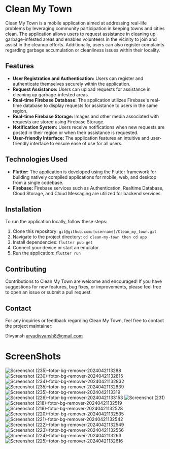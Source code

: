 # Clean My Town

Clean My Town is a mobile application aimed at addressing real-life problems by leveraging community participation in keeping towns and cities clean. The application allows users to request assistance in cleaning up garbage-infested areas and enables volunteers in the vicinity to join and assist in the cleanup efforts. Additionally, users can also register complaints regarding garbage accumulation or cleanliness issues within their locality.

## Features

- **User Registration and Authentication:** Users can register and authenticate themselves securely within the application.
- **Request Assistance:** Users can upload requests for assistance in cleaning up garbage-infested areas.
- **Real-time Firebase Database:** The application utilizes Firebase's real-time database to display requests for assistance to users in the same region.
- **Real-time Firebase Storage:** Images and other media associated with requests are stored using Firebase Storage.
- **Notification System:** Users receive notifications when new requests are posted in their region or when their assistance is requested.
- **User-friendly Interface:** The application features an intuitive and user-friendly interface to ensure ease of use for all users.

## Technologies Used

- **Flutter:** The application is developed using the Flutter framework for building natively compiled applications for mobile, web, and desktop from a single codebase.
- **Firebase:** Firebase services such as Authentication, Realtime Database, Cloud Storage, and Cloud Messaging are utilized for backend services.
  
## Installation

To run the application locally, follow these steps:

1. Clone this repository: `git@github.com:[username]/Clean_my_town.git`
2. Navigate to the project directory: `cd clean-my-town then cd app`
3. Install dependencies: `flutter pub get`
4. Connect your device or start an emulator.
5. Run the application: `flutter run`

## Contributing

Contributions to Clean My Town are welcome and encouraged! If you have suggestions for new features, bug fixes, or improvements, please feel free to open an issue or submit a pull request.


## Contact

For any inquiries or feedback regarding Clean My Town, feel free to contact the project maintainer:

Divyansh
aryadivyansh8@gmail.com

# ScreenShots
![Screenshot (235)-fotor-bg-remover-2024042113288](https://github.com/DivyanshArya09/Clean_my_town/assets/114161134/9e197a7f-0850-45ce-bc11-5eb2253877d8)
![Screenshot (230)-fotor-bg-remover-20240421132815](https://github.com/DivyanshArya09/Clean_my_town/assets/114161134/d2de7596-71a8-4d75-8f82-35a185a1cf80)
![Screenshot (234)-fotor-bg-remover-20240421132832](https://github.com/DivyanshArya09/Clean_my_town/assets/114161134/59260d98-153a-437c-b629-0245691b41be)
![Screenshot (235)-fotor-bg-remover-20240421132839](https://github.com/DivyanshArya09/Clean_my_town/assets/114161134/8389588a-c1fb-4c9a-b5a5-bb2d1d3f7fa6)
![Screenshot (235)-fotor-bg-remover-2024042113319](https://github.com/DivyanshArya09/Clean_my_town/assets/114161134/9ee00d80-4cf7-4ead-a746-cb0fa6dad4de)
![Screenshot (226)-fotor-bg-remover-20240421133153](https://github.com/DivyanshArya09/Clean_my_town/assets/114161134/d5280797-1661-415c-84af-15596e161ab4)
![Screenshot (231)](https://github.com/DivyanshArya09/Clean_my_town/assets/114161134/d484dd7f-20d4-4a19-884c-b37c386dbf7c)
![Screenshot (218)-fotor-bg-remover-20240421132519](https://github.com/DivyanshArya09/Clean_my_town/assets/114161134/ff02ef69-4d44-4e3a-ab61-cd205d28d883)
![Screenshot (219)-fotor-bg-remover-20240421132528](https://github.com/DivyanshArya09/Clean_my_town/assets/114161134/e8b4a92a-aa58-498f-8074-4ab299c50e43)
![Screenshot (220)-fotor-bg-remover-20240421132535](https://github.com/DivyanshArya09/Clean_my_town/assets/114161134/98007adc-906c-42ff-ac78-a393a7db3da2)
![Screenshot (221)-fotor-bg-remover-20240421132542](https://github.com/DivyanshArya09/Clean_my_town/assets/114161134/5e5b80b9-d39f-4eab-ad8c-698012a5be0d)
![Screenshot (222)-fotor-bg-remover-20240421132549](https://github.com/DivyanshArya09/Clean_my_town/assets/114161134/fa91ce22-2f5f-485f-bb38-d0cb26006bcc)
![Screenshot (223)-fotor-bg-remover-20240421132556](https://github.com/DivyanshArya09/Clean_my_town/assets/114161134/1cf50f98-33f3-411c-b9c1-a56bdbea4ead)
![Screenshot (224)-fotor-bg-remover-2024042113263](https://github.com/DivyanshArya09/Clean_my_town/assets/114161134/cbf0016c-93c9-43d3-914c-b86ba7b725b2)
![Screenshot (225)-fotor-bg-remover-20240421132616](https://github.com/DivyanshArya09/Clean_my_town/assets/114161134/25d94e32-2ede-42f1-bf9c-956bcb87bbfc)


